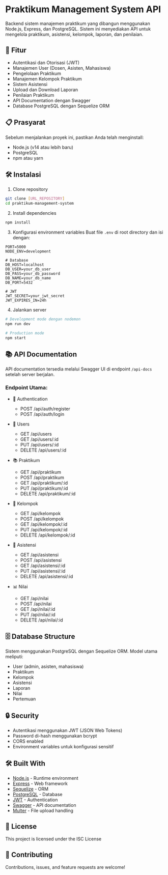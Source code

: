 # Praktikum Management System API

Backend sistem manajemen praktikum yang dibangun menggunakan Node.js, Express, dan PostgreSQL. Sistem ini menyediakan API untuk mengelola praktikum, asistensi, kelompok, laporan, dan penilaian.

## 🚀 Fitur

- Autentikasi dan Otorisasi (JWT)
- Manajemen User (Dosen, Asisten, Mahasiswa)
- Pengelolaan Praktikum
- Manajemen Kelompok Praktikum
- Sistem Asistensi
- Upload dan Download Laporan
- Penilaian Praktikum
- API Documentation dengan Swagger
- Database PostgreSQL dengan Sequelize ORM

## 📋 Prasyarat

Sebelum menjalankan proyek ini, pastikan Anda telah menginstall:

- Node.js (v14 atau lebih baru)
- PostgreSQL
- npm atau yarn

## 🛠️ Instalasi

1. Clone repository

```bash
git clone [URL_REPOSITORY]
cd praktikum-management-system
```

2. Install dependencies

```bash
npm install
```

3. Konfigurasi environment variables
   Buat file `.env` di root directory dan isi dengan:

```env
PORT=5000
NODE_ENV=development

# Database
DB_HOST=localhost
DB_USER=your_db_user
DB_PASS=your_db_password
DB_NAME=your_db_name
DB_PORT=5432

# JWT
JWT_SECRET=your_jwt_secret
JWT_EXPIRES_IN=24h
```

4. Jalankan server

```bash
# Development mode dengan nodemon
npm run dev

# Production mode
npm start
```

## 📚 API Documentation

API documentation tersedia melalui Swagger UI di endpoint `/api-docs` setelah server berjalan.

### Endpoint Utama:

- 🔐 Authentication

  - POST /api/auth/register
  - POST /api/auth/login
- 👥 Users

  - GET /api/users
  - GET /api/users/:id
  - PUT /api/users/:id
  - DELETE /api/users/:id
- 📚 Praktikum

  - GET /api/praktikum
  - POST /api/praktikum
  - GET /api/praktikum/:id
  - PUT /api/praktikum/:id
  - DELETE /api/praktikum/:id
- 👥 Kelompok

  - GET /api/kelompok
  - POST /api/kelompok
  - GET /api/kelompok/:id
  - PUT /api/kelompok/:id
  - DELETE /api/kelompok/:id
- 📝 Asistensi

  - GET /api/asistensi
  - POST /api/asistensi
  - GET /api/asistensi/:id
  - PUT /api/asistensi/:id
  - DELETE /api/asistensi/:id
- 📊 Nilai

  - GET /api/nilai
  - POST /api/nilai
  - GET /api/nilai/:id
  - PUT /api/nilai/:id
  - DELETE /api/nilai/:id

## 🗄️ Database Structure

Sistem menggunakan PostgreSQL dengan Sequelize ORM. Model utama meliputi:

- User (admin, asisten, mahasiswa)
- Praktikum
- Kelompok
- Asistensi
- Laporan
- Nilai
- Pertemuan

## 🔒 Security

- Autentikasi menggunakan JWT (JSON Web Tokens)
- Password di-hash menggunakan bcrypt
- CORS enabled
- Environment variables untuk konfigurasi sensitif

## 🛠️ Built With

- [Node.js](https://nodejs.org/) - Runtime environment
- [Express](https://expressjs.com/) - Web framework
- [Sequelize](https://sequelize.org/) - ORM
- [PostgreSQL](https://www.postgresql.org/) - Database
- [JWT](https://jwt.io/) - Authentication
- [Swagger](https://swagger.io/) - API documentation
- [Multer](https://github.com/expressjs/multer) - File upload handling

## 📄 License

This project is licensed under the ISC License

## 🤝 Contributing

Contributions, issues, and feature requests are welcome!
